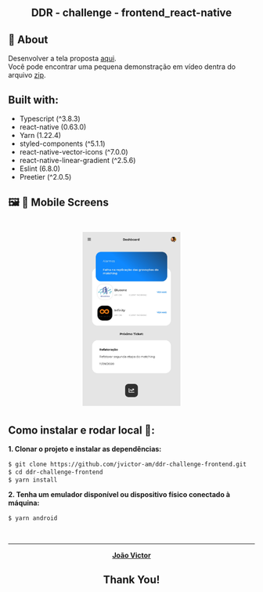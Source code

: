 <h2 align="center">
  DDR - challenge - frontend_react-native
</h2>

## :iphone: About

Desenvolver a tela proposta [aqui](https://xd.adobe.com/view/94125693-cfc7-4bcf-842a-8de8144d5c19-c141/specs/).<br>
Você pode encontrar uma pequena demonstração em vídeo dentra do arquivo [zip](.github).

## Built with:

- Typescript (^3.8.3)
- react-native (0.63.0)
- Yarn (1.22.4)
- styled-components (^5.1.1)
- react-native-vector-icons (^7.0.0)
- react-native-linear-gradient (^2.5.6)
- Eslint (6.8.0)
- Preetier (^2.0.5)

## :framed_picture: :iphone: Mobile Screens

<h1 align="center">
  <img src=".github/frontendDDR.jpg" width="200"  alt="screen">
</h1>

## Como instalar e rodar local :iphone:</strong>:

<strong>1. Clonar o projeto e instalar as dependências:</strong>

```
$ git clone https://github.com/jvictor-am/ddr-challenge-frontend.git
$ cd ddr-challenge-frontend
$ yarn install
```

<strong>2. Tenha um emulador disponível ou dispositivo físico conectado à máquina:</strong>

```
$ yarn android
```

<br>

---

[<p align="center">**João Victor**</p>](https://www.linkedin.com/in/jo%C3%A3o-victor-de-andrade-mesquita-848a09122/)

<h2 align="center">
  Thank You!
</h2>
